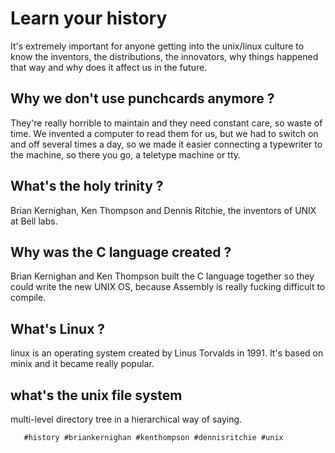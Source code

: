 # Learn your history

It's extremely important for anyone getting into the unix/linux culture to know the inventors, the distributions, the innovators, why things happened that way and why does 
it affect us in the future.

## Why we don't use punchcards anymore ?

They're really horrible to maintain and they need constant care, so waste of time. We invented a computer to read them for us, but we had to switch on and off several
times a day, so we made it easier connecting a typewriter to the machine, so there you go, a teletype machine or tty.

## What's the holy trinity ?

Brian Kernighan, Ken Thompson and Dennis Ritchie, the inventors of UNIX at Bell labs.

## Why was the C language created ?

Brian Kernighan and Ken Thompson built the C language together so they could write the new UNIX OS, because Assembly is really fucking difficult to compile.

## What's Linux ?

linux is an operating system created by Linus Torvalds in 1991. It's based on minix and it became really popular.

## what's the unix file system

multi-level directory tree in a hierarchical way of saying.



       #history #briankernighan #kenthompson #dennisritchie #unix
